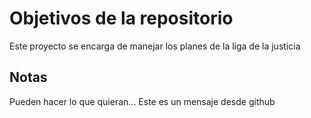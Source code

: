 # Objetivos de la repositorio

Este proyecto se encarga de manejar los planes de la liga de la justicia


## Notas
Pueden hacer lo que quieran...
Este es un mensaje desde github
